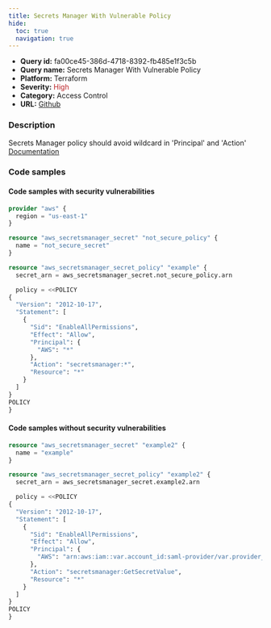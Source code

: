 ```yaml
---
title: Secrets Manager With Vulnerable Policy
hide:
  toc: true
  navigation: true
---
```


<style>
  .highlight .hll {
    background-color: #ff171742;
  }
  .md-content {
    max-width: 1100px;
    margin: 0 auto;
  }
</style>

-   **Query id:** fa00ce45-386d-4718-8392-fb485e1f3c5b
-   **Query name:** Secrets Manager With Vulnerable Policy
-   **Platform:** Terraform
-   **Severity:** <span style="color:#bb2124">High</span>
-   **Category:** Access Control
-   **URL:** [Github](https://github.com/Checkmarx/kics/tree/master/assets/queries/terraform/aws/secrets_manager_with_vulnerable_policy)

### Description
Secrets Manager policy should avoid wildcard in 'Principal' and 'Action'<br>
[Documentation](https://registry.terraform.io/providers/hashicorp/aws/latest/docs/resources/secretsmanager_secret_policy#policy)

### Code samples
#### Code samples with security vulnerabilities
```tf title="Positive test num. 1 - tf file" hl_lines="12"
provider "aws" {
  region = "us-east-1"
}

resource "aws_secretsmanager_secret" "not_secure_policy" {
  name = "not_secure_secret"
}

resource "aws_secretsmanager_secret_policy" "example" {
  secret_arn = aws_secretsmanager_secret.not_secure_policy.arn

  policy = <<POLICY
{
  "Version": "2012-10-17",
  "Statement": [
    {
      "Sid": "EnableAllPermissions",
      "Effect": "Allow",
      "Principal": {
        "AWS": "*"
      },
      "Action": "secretsmanager:*",
      "Resource": "*"
    }
  ]
}
POLICY
}

```


#### Code samples without security vulnerabilities
```tf title="Negative test num. 1 - tf file"
resource "aws_secretsmanager_secret" "example2" {
  name = "example"
}

resource "aws_secretsmanager_secret_policy" "example2" {
  secret_arn = aws_secretsmanager_secret.example2.arn

  policy = <<POLICY
{
  "Version": "2012-10-17",
  "Statement": [
    {
      "Sid": "EnableAllPermissions",
      "Effect": "Allow",
      "Principal": {
        "AWS": "arn:aws:iam::var.account_id:saml-provider/var.provider_name"
      },
      "Action": "secretsmanager:GetSecretValue",
      "Resource": "*"
    }
  ]
}
POLICY
}

```
